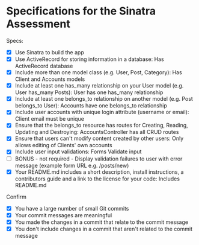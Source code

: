 # Specifications for the Sinatra Assessment

Specs:
- [x] Use Sinatra to build the app
- [x] Use ActiveRecord for storing information in a database: Has ActiveRecord database
- [x] Include more than one model class (e.g. User, Post, Category): Has Client and Accounts models
- [x] Include at least one has_many relationship on your User model (e.g. User has_many Posts): User has one has_many relationship
- [x] Include at least one belongs_to relationship on another model (e.g. Post belongs_to User): Accounts have one belongs_to relationship
- [x] Include user accounts with unique login attribute (username or email): Client email must be unique
- [x] Ensure that the belongs_to resource has routes for Creating, Reading, Updating and Destroying: AccountsController has all CRUD routes
- [x] Ensure that users can't modify content created by other users: Only allows editing of Clients' own accounts
- [x] Include user input validations: Forms Validate input
- [ ] BONUS - not required - Display validation failures to user with error message (example form URL e.g. /posts/new)
- [x] Your README.md includes a short description, install instructions, a contributors guide and a link to the license for your code: Includes README.md

Confirm
- [x] You have a large number of small Git commits
- [x] Your commit messages are meaningful
- [x] You made the changes in a commit that relate to the commit message
- [x] You don't include changes in a commit that aren't related to the commit message